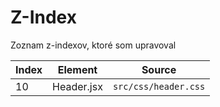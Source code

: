 # Z-Index
Zoznam z-indexov, ktoré som upravoval

| Index | Element    | Source               |
|-------|------------|----------------------|
| 10    | Header.jsx | `src/css/header.css` |

